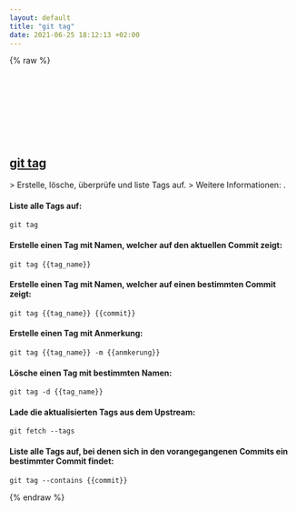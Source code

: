```yaml
---
layout: default
title: "git tag"
date: 2021-06-25 18:12:13 +02:00
---
```

{% raw %}
<h2 id="git-tag">
  <a href="/de/common/git-tag.html">git tag</a> <a href="#git-tag"><svg class="icon">
    <use href="/assets/images/unicode_sprite.svg#link" />
  </svg></a>
</h2>
> Erstelle, lösche, überprüfe und liste Tags auf.
> Weitere Informationen: <https://git-scm.com/docs/git-tag>.

#### Liste alle Tags auf:
```shell
git tag
```
#### Erstelle einen Tag mit Namen, welcher auf den aktuellen Commit zeigt:
```shell
git tag {{tag_name}}
```
#### Erstelle einen Tag mit Namen, welcher auf einen bestimmten Commit zeigt:
```shell
git tag {{tag_name}} {{commit}}
```
#### Erstelle einen Tag mit Anmerkung:
```shell
git tag {{tag_name}} -m {{anmkerung}}
```
#### Lösche einen Tag mit bestimmten Namen:
```shell
git tag -d {{tag_name}}
```
#### Lade die aktualisierten Tags aus dem Upstream:
```shell
git fetch --tags
```
#### Liste alle Tags auf, bei denen sich in den vorangegangenen Commits ein bestimmter Commit findet:
```shell
git tag --contains {{commit}}
```
{% endraw %}